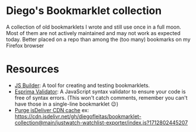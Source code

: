 # Diego's Bookmarklet collection

A collection of old bookmarklets I wrote and still use once in a full moon. Most of them are not actively maintained and may not work as expected today.
Better placed on a repo than among the (too many) bookmarks on my Firefox browser

# Resources

- [JS Builder](http://subsimple.com/bookmarklets/jsbuilder.htm): A tool for creating and testing bookmarklets.
- [Esprima Validator](https://esprima.org/demo/validate.html): A JavaScript syntax validator to ensure your code is free of syntax errors. (This won't catch comments, remember you can't have those in a single-line bookmarklet :wink:)
- [Purge jsDeliver CDN cache](https://www.jsdelivr.com/tools/purge) ex: https://cdn.jsdelivr.net/gh/diegofleitas/bookmarklet-collection@main/justwatch-watchlist-exporter/index.js?1712802445207
